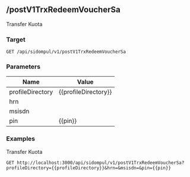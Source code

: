 ## /postV1TrxRedeemVoucherSa
Transfer Kuota

### Target
```
GET /api/sidompul/v1/postV1TrxRedeemVoucherSa
```

### Parameters
Name | Value
--- | ---
profileDirectory|{{profileDirectory}}
hrn|
msisdn|
pin|{{pin}}



### Examples
Transfer Kuota
```
GET http://localhost:3000/api/sidompul/v1/postV1TrxRedeemVoucherSa?profileDirectory={{profileDirectory}}&hrn=&msisdn=&pin={{pin}}
```

